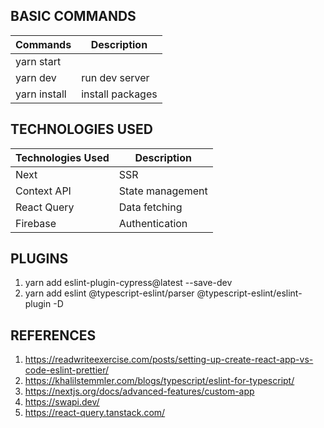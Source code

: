 ## BASIC COMMANDS
|      Commands     |   Description   |
| ----------------- | --------------- |
| yarn start        |                 |
| yarn dev          | run dev server  |
| yarn install      | install packages|


## TECHNOLOGIES USED
|  Technologies Used   |    Description    |
| ------------------   | ------------------|
| Next                 |   SSR             |
| Context API          |  State management |
| React Query          |   Data fetching   |
| Firebase             |   Authentication  |

## PLUGINS
1. yarn add eslint-plugin-cypress@latest --save-dev
2. yarn add eslint @typescript-eslint/parser @typescript-eslint/eslint-plugin -D

## REFERENCES
1. https://readwriteexercise.com/posts/setting-up-create-react-app-vs-code-eslint-prettier/
2. https://khalilstemmler.com/blogs/typescript/eslint-for-typescript/
3. https://nextjs.org/docs/advanced-features/custom-app
4. https://swapi.dev/
5. https://react-query.tanstack.com/


